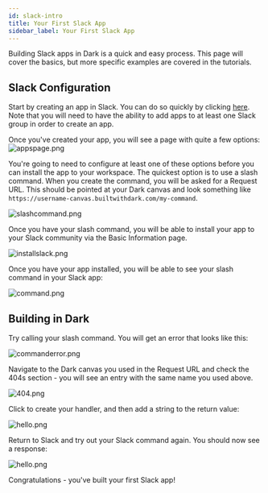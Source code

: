 ```yaml
---
id: slack-intro
title: Your First Slack App
sidebar_label: Your First Slack App
---
```


Building Slack apps in Dark is a quick and easy process. This page will cover
the basics, but more specific examples are covered in the tutorials.

## Slack Configuration

Start by creating an app in Slack. You can do so quickly by clicking
[here](https://api.slack.com/apps?new_app=1). Note that you will need to have
the ability to add apps to at least one Slack group in order to create an app.

Once you've created your app, you will see a page with quite a few options:
![appspage.png](/docs/img/appspage.png)

You're going to need to configure at least one of these options before you can
install the app to your workspace. The quickest option is to use a slash
command. When you create the command, you will be asked for a Request URL. This
should be pointed at your Dark canvas and look something like
`https://username-canvas.builtwithdark.com/my-command`.

![slashcommand.png](/docs/img/slashcommand.png)

Once you have your slash command, you will be able to install your app to your
Slack community via the Basic Information page.

![installslack.png](/docs/img/installslack.png)

Once you have your app installed, you will be able to see your slash command in
your Slack app:

![command.png](/docs/img/command.png)

## Building in Dark

Try calling your slash command. You will get an error that looks like this:

![commanderror.png](/docs/img/commanderror.png)

Navigate to the Dark canvas you used in the Request URL and check the 404s
section - you will see an entry with the same name you used above.

![404.png](/docs/img/404.png)

Click to create your handler, and then add a string to the return value:

![hello.png](/docs/img/hello.png)

Return to Slack and try out your Slack command again. You should now see a
response:

![hello.png](/docs/img/hello.png)

Congratulations - you've built your first Slack app!

